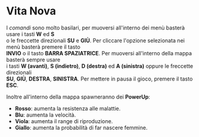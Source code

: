 # Vita Nova

I *comandi* sono molto basilari, per muoversi all'interno dei menù basterà usare i tasti **W** ed **S**  
o le freccette direzionali **SU** e **GIÙ**. Per cliccare l'opzione selezionata nei menù basterà premere il tasto  
**INVIO** o il tasto **BARRA SPAZIATRICE**. Per muoversi all'interno della mappa basterà sempre usare  
i tasti **W (avanti)**, **S (indietro)**, **D (destra)** ed **A (sinistra)** oppure le freccette direzionali  
**SU**, **GIÙ**, **DESTRA**, **SINISTRA**. Per mettere in pausa il gioco, premere il tasto **ESC**.

Inoltre all'interno della mappa spawneranno dei **PowerUp**:
- **Rosso**: aumenta la resistenza alle malattie.
- **Blu**: aumenta la velocità.
- **Viola**: aumenta il range di riproduzione.
- **Giallo**: aumenta la probabilità di far nascere femmine.